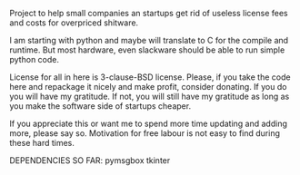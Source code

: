 Project to help small companies an startups get rid of useless license fees and costs for overpriced shitware. 

I am starting with python and maybe will translate to C for the compile and runtime. But most hardware, even slackware should be able to run simple python code.

License for all in here is 3-clause-BSD license. Please, if you take the code here and repackage it nicely and make profit, consider donating. If you do you will have my gratitude. 
If not, you will still have my gratitude as long as you make the software side of startups cheaper. 

If you appreciate this or want me to spend more time updating and adding more, please say so. Motivation for free labour is not easy to find during these hard times. 

DEPENDENCIES SO FAR: pymsgbox tkinter

